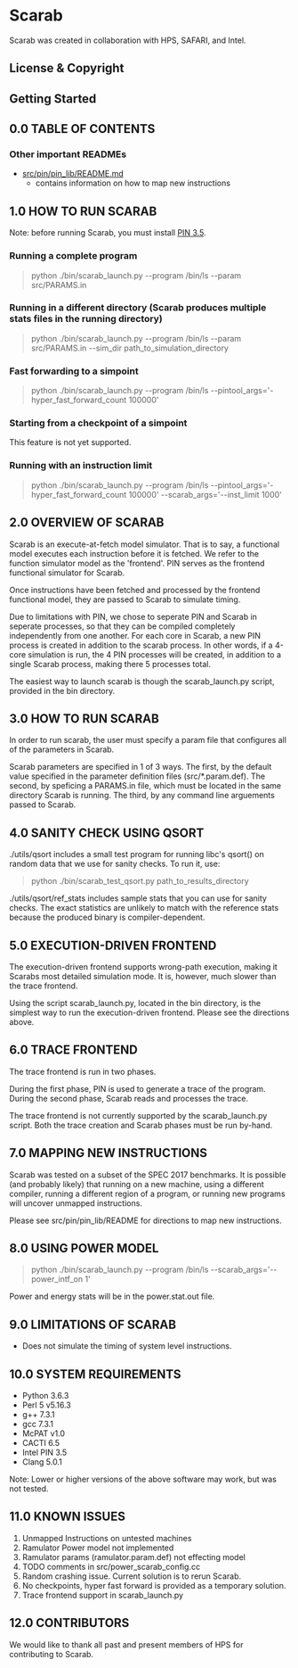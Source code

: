 # Scarab

Scarab was created in collaboration with HPS, SAFARI, and Intel.

## License & Copyright

## Getting Started

## 0.0 TABLE OF CONTENTS

### Other important READMEs

* [src/pin/pin_lib/README.md](src/pin/pin_lib/README.md)
  - contains information on how to map new instructions

## 1.0 HOW TO RUN SCARAB

Note: before running Scarab, you must install [PIN 3.5](https://software.intel.com/en-us/articles/pin-a-binary-instrumentation-tool-downloads).

### Running a complete program
> python ./bin/scarab_launch.py --program /bin/ls --param src/PARAMS.in

### Running in a different directory (Scarab produces multiple stats files in the running directory)
> python ./bin/scarab_launch.py --program /bin/ls --param src/PARAMS.in --sim_dir path_to_simulation_directory

### Fast forwarding to a simpoint
> python ./bin/scarab_launch.py --program /bin/ls --pintool_args='-hyper_fast_forward_count 100000'

### Starting from a checkpoint of a simpoint

This feature is not yet supported.

### Running with an instruction limit
> python ./bin/scarab_launch.py --program /bin/ls --pintool_args='-hyper_fast_forward_count 100000' --scarab_args='--inst_limit 1000'


## 2.0 OVERVIEW OF SCARAB

Scarab is an execute-at-fetch model simulator. That is to say, a functional
model executes each instruction before it is fetched. We refer to the function
simulator model as the 'frontend'. PIN serves as the frontend functional
simulator for Scarab.

Once instructions have been fetched and processed by the frontend functional
model, they are passed to Scarab to simulate timing.

Due to limitations with PIN, we chose to seperate PIN and Scarab in
seperate processes, so that they can be compiled completely independently from
one another. For each core in Scarab, a new PIN process is created in addition
to the scarab process. In other words, if a 4-core simulation is run, the 4 PIN
processes will be created, in addition to a single Scarab process, making there
5 processes total.

The easiest way to launch scarab is though the scarab_launch.py script,
provided in the bin directory.

## 3.0 HOW TO RUN SCARAB

In order to run scarab, the user must specify a param file that configures all
of the parameters in Scarab.

Scarab parameters are specified in 1 of 3 ways. The first, by the default value
specified in the parameter definition files (src/*.param.def).  The second, by
speficing a PARAMS.in file, which must be located in the same directory Scarab
is running. The third, by any command line arguements passed to Scarab.

## 4.0 SANITY CHECK USING QSORT

./utils/qsort includes a small test program for running libc's qsort() on
random data that we use for sanity checks. To run it, use:

> python ./bin/scarab_test_qsort.py path_to_results_directory

./utils/qsort/ref_stats includes sample stats that you can use for sanity
checks. The exact statistics are unlikely to match with the reference stats
because the produced binary is compiler-dependent.

## 5.0 EXECUTION-DRIVEN FRONTEND

The execution-driven frontend supports wrong-path execution, making it Scarabs
most detailed simulation mode. It is, however, much slower than the trace
frontend.

Using the script scarab_launch.py, located in the bin directory, is the
simplest way to run the execution-driven frontend. Please see the directions
above.

## 6.0 TRACE FRONTEND

The trace frontend is run in two phases.

During the first phase, PIN is used to generate a trace of the program. During
the second phase, Scarab reads and processes the trace.

The trace frontend is not currently supported by the scarab_launch.py script.
Both the trace creation and Scarab phases must be run by-hand.

## 7.0 MAPPING NEW INSTRUCTIONS

Scarab was tested on a subset of the SPEC 2017 benchmarks. It is possible (and
probably likely) that running on a new machine, using a different compiler,
running a different region of a program, or running new programs will uncover
unmapped instructions.

Please see src/pin/pin_lib/README for directions to map new instructions.

## 8.0 USING POWER MODEL
> python ./bin/scarab_launch.py --program /bin/ls --scarab_args='--power_intf_on 1'

Power and energy stats will be in the power.stat.out file.

## 9.0 LIMITATIONS OF SCARAB
* Does not simulate the timing of system level instructions.

## 10.0 SYSTEM REQUIREMENTS
* Python 3.6.3
* Perl 5 v5.16.3
* g++ 7.3.1
* gcc 7.3.1
* McPAT v1.0
* CACTI 6.5
* Intel PIN 3.5
* Clang 5.0.1

Note: Lower or higher versions of the above software may work, but was not tested.

## 11.0 KNOWN ISSUES
1. Unmapped Instructions on untested machines
2. Ramulator Power model not implemented
3. Ramulator params (ramulator.param.def) not effecting model
4. TODO comments in src/power_scarab_config.cc
5. Random crashing issue. Current solution is to rerun Scarab.
6. No checkpoints, hyper fast forward is provided as a temporary solution.
7. Trace frontend support in scarab_launch.py

## 12.0 CONTRIBUTORS

We would like to thank all past and present members of HPS for contributing to
Scarab.
